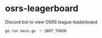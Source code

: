 # osrs-leagerboard
Discord bot to view OSRS league leaderboard

```bash
go run main.go -t $BOT_TOKEN 
```